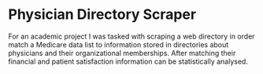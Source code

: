 Physician Directory Scraper	
============================
For an academic project I was tasked with scraping a web directory in order match a Medicare data list to information stored in directories about physicians and their organizational memberships.  After matching their financial and patient satisfaction information can be statistically analysed.

